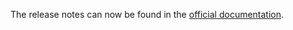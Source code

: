The release notes can now be found in the [official documentation](https://gregsdennis.github.io/Manatee.Json/release-notes.html).
